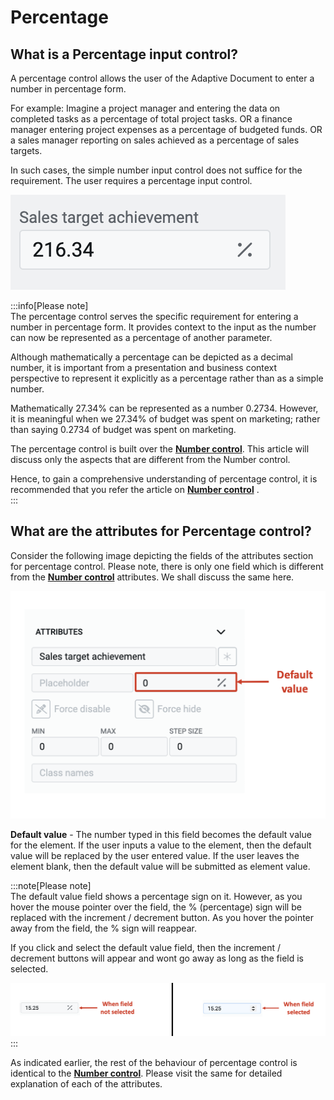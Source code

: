 # Percentage

## What is a Percentage input control?

A percentage control allows the user of the Adaptive Document to enter a number in percentage form. 

For example: Imagine a project manager and entering the data on completed tasks as a percentage of total project tasks. OR a finance manager entering project expenses as a percentage of budgeted funds. OR a sales manager reporting on sales achieved as a percentage of sales targets. 

In such cases, the simple number input control does not suffice for the requirement. The user requires a percentage input control. 

![Image showing percentage input](<Percentage 1.png>)

:::info[Please note]  
The percentage control serves the specific requirement for entering a number in percentage form. It provides context to the input as the number can now be represented as a percentage of another parameter. 

Although mathematically a percentage can be depicted as a decimal number, it is important from a presentation and business context perspective to represent it explicitly as a percentage rather than as a simple number.

Mathematically 27.34% can be represented as a number 0.2734. However, it is meaningful when we 27.34% of budget was spent on marketing; rather than saying 0.2734 of budget was spent on marketing.  

The percentage control is built over the <a href="https://docs.rapidplatform.com/docs/Rapid/Keyper%20Manual/Adaptive%20Designer/Adaptive%20Controls/inputs-overview/Number%20OR%20Decimal/" target="_blank">**Number control**</a>. This article will discuss only the aspects that are different from the Number control. 

Hence, to gain a comprehensive understanding of percentage control, it is recommended that you refer the article on <a href="https://docs.rapidplatform.com/docs/Rapid/Keyper%20Manual/Adaptive%20Designer/Adaptive%20Controls/inputs-overview/Number%20OR%20Decimal/" target="_blank">**Number control**</a> .  
:::

## What are the attributes for Percentage control?

Consider the following image depicting the fields of the attributes section for percentage control. Please note, there is only one field which is different from the <a href="https://docs.rapidplatform.com/docs/Rapid/Keyper%20Manual/Adaptive%20Designer/Adaptive%20Controls/inputs-overview/Number%20OR%20Decimal/" target="_blank">**Number control**</a>  attributes. We shall discuss the same here.

![Image showing attributes to percentage input](<percentage 2.png>)


   **Default value** - The number typed in this field becomes the default value for the element. If the user inputs a value to the element, then the default value will be replaced by the user entered value. If the user leaves the element blank, then the default value will be submitted as element value. 

   :::note[Please note]  
   The default value field shows a percentage sign on it. However, as you hover the mouse pointer over the field, the % (percentage) sign will be replaced with the increment / decrement button. As you hover the pointer away from the field, the % sign will reappear.   

   If you click and select the default value field, then the increment / decrement buttons will appear and wont go away as long as the field is selected.
   
![Image showing how percentage sign changes when field selected](<Percentage 3.png>)
   :::

As indicated earlier, the rest of the behaviour of percentage control is identical to the <a href="https://docs.rapidplatform.com/docs/Rapid/Keyper%20Manual/Adaptive%20Designer/Adaptive%20Controls/inputs-overview/Number%20OR%20Decimal/" target="_blank">**Number control**</a>. Please visit the same for detailed explanation of each of the attributes.

